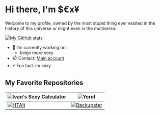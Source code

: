 # Hi there, I'm $€x¥
Welcome to my profile, owned by the most stupid thing ever existed in the history of this universe or might even in the multiverse.

[![My GitHub stats](https://github-readme-stats.vercel.app/api?username=ivanthesexy&show_icons=true&theme=tokyonight)](https://github.com/ivanthesexy)

- 🔭 I’m currently working on:
  -  beign more sexy
- 📫 Contact: [Main account](https://github.com/Haltroy) 
- ⚡ Fun fact: im sexy

## My Favorite Repositories
| [![Ivan's Sexy Calculator](https://github-readme-stats.vercel.app/api/pin/?username=haltroy&repo=HWCalculator&theme=tokyonight)](https://github.com/ivanthesexy/HWCalculator) | [![Yorot](https://github-readme-stats.vercel.app/api/pin/?username=haltroy&repo=Yorot&theme=tokyonight)](https://github.com/haltroy/Yorot) |
|-|-|
|  [![HTAlt](https://github-readme-stats.vercel.app/api/pin/?username=haltroy&repo=HTAlt&theme=tokyonight)](https://github.com/haltroy/HTAlt) | [![Backupster](https://github-readme-stats.vercel.app/api/pin/?username=haltroy&repo=Backupster&theme=tokyonight)](https://github.com/haltroy/Backupster) |
